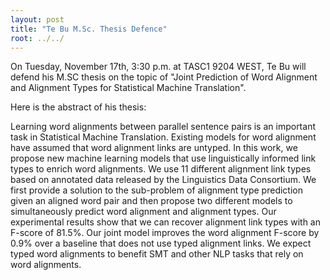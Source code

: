 ```yaml
---
layout: post
title: "Te Bu M.Sc. Thesis Defence"
root: ../../
---
```

On Tuesday, November 17th, 3:30 p.m. at TASC1 9204 WEST, Te Bu will defend his M.SC thesis on the topic of "Joint Prediction of Word Alignment and Alignment Types for Statistical Machine Translation".

Here is the abstract of his thesis:

Learning word alignments between parallel sentence pairs is an
important task in Statistical Machine Translation. Existing models
for word alignment have assumed that word alignment links are
untyped. In this work, we propose new machine learning models that
use linguistically informed link types to enrich word alignments.
We use 11 different alignment link types based on annotated data
released by the Linguistics Data Consortium. We first provide a
solution to the sub-problem of alignment type prediction given an
aligned word pair and then propose two different models to
simultaneously predict word alignment and alignment types. Our
experimental results show that we can recover alignment link types
with an F-score of 81.5%. Our joint model improves the word alignment
F-score by 0.9% over a baseline that does not use typed alignment
links. We expect typed word alignments to benefit SMT and other NLP
tasks that rely on word alignments.
